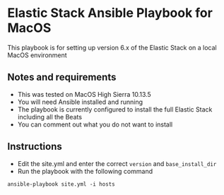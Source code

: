 # Elastic Stack Ansible Playbook for MacOS
 
This playbook is for setting up version 6.x of the Elastic Stack on a local MacOS environment   

## Notes and requirements

 - This was tested on MacOS High Sierra 10.13.5
 - You will need Ansible installed and running
 - The playbook is currently configured to install the full Elastic Stack including all the Beats
 - You can comment out what you do not want to install
 
 ## Instructions
 - Edit the site.yml and enter the correct `version` and `base_install_dir`
 - Run the playbook with the following command

 `ansible-playbook site.yml -i hosts`
 
